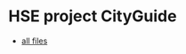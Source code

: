 # HSE project CityGuide

 - [all files](https://drive.google.com/open?id=0BzCXhxh5Y3--WlVnV2JOZDdpVzg)